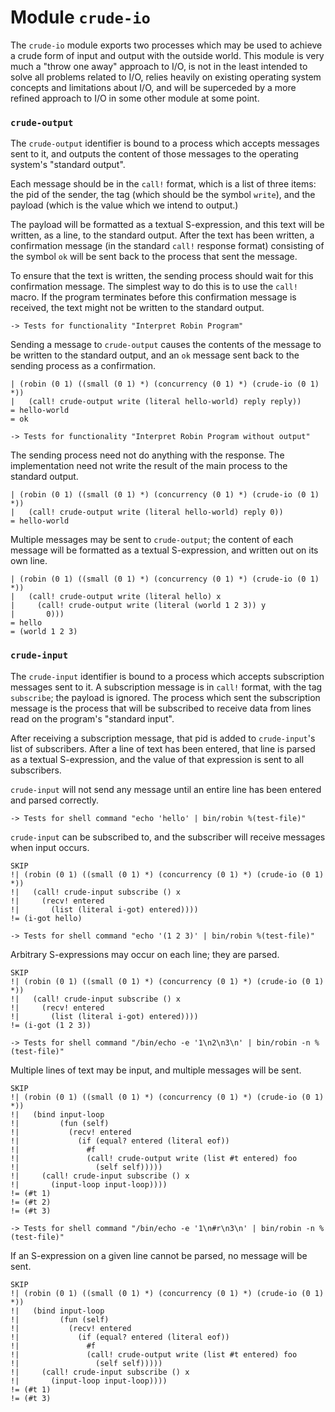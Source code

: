 Module `crude-io`
=================

The `crude-io` module exports two processes which may be used to achieve
a crude form of input and output with the outside world.  This module is
very much a "throw one away" approach to I/O, is not in the least intended
to solve all problems related to I/O, relies heavily on existing operating
system concepts and limitations about I/O, and will be superceded by a
more refined approach to I/O in some other module at some point.

### `crude-output` ###

The `crude-output` identifier is bound to a process which accepts messages
sent to it, and outputs the content of those messages to the operating
system's "standard output".

Each message should be in the `call!` format, which is a list of three items:
the pid of the sender, the tag (which should be the symbol `write`), and
the payload (which is the value which we intend to output.)

The payload will be formatted as a textual S-expression, and this text will
be written, as a line, to the standard output.  After the text has been
written, a confirmation message (in the standard `call!` response format)
consisting of the symbol `ok` will be sent back to the process that sent
the message.

To ensure that the text is written, the sending process should wait for
this confirmation message.  The simplest way to do this is to use the
`call!` macro.  If the program terminates before this confirmation message
is received, the text might not be written to the standard output.

    -> Tests for functionality "Interpret Robin Program"

Sending a message to `crude-output` causes the contents of the message to
be written to the standard output, and an `ok` message sent back to the
sending process as a confirmation.

    | (robin (0 1) ((small (0 1) *) (concurrency (0 1) *) (crude-io (0 1) *))
    |   (call! crude-output write (literal hello-world) reply reply))
    = hello-world
    = ok

    -> Tests for functionality "Interpret Robin Program without output"

The sending process need not do anything with the response.  The
implementation need not write the result of the main process to the
standard output.

    | (robin (0 1) ((small (0 1) *) (concurrency (0 1) *) (crude-io (0 1) *))
    |   (call! crude-output write (literal hello-world) reply 0))
    = hello-world

Multiple messages may be sent to `crude-output`; the content of each
message will be formatted as a textual S-expression, and written out on
its own line.

    | (robin (0 1) ((small (0 1) *) (concurrency (0 1) *) (crude-io (0 1) *))
    |   (call! crude-output write (literal hello) x
    |     (call! crude-output write (literal (world 1 2 3)) y
    |       0)))
    = hello
    = (world 1 2 3)

### `crude-input` ###

The `crude-input` identifier is bound to a process which accepts
subscription messages sent to it.  A subscription message is in `call!`
format, with the tag `subscribe`; the payload is ignored.  The process
which sent the subscription message is the process that will be
subscribed to receive data from lines read on the program's "standard
input".

After receiving a subscription message, that pid is added to `crude-input`'s
list of subscribers.  After a line of text has been entered, that line is
parsed as a textual S-expression, and the value of that expression is sent
to all subscribers.

`crude-input` will not send any message until an entire line has been
entered and parsed correctly.

    -> Tests for shell command "echo 'hello' | bin/robin %(test-file)"

`crude-input` can be subscribed to, and the subscriber will receive
messages when input occurs.

    SKIP
    !| (robin (0 1) ((small (0 1) *) (concurrency (0 1) *) (crude-io (0 1) *))
    !|   (call! crude-input subscribe () x
    !|     (recv! entered
    !|       (list (literal i-got) entered))))
    != (i-got hello)

    -> Tests for shell command "echo '(1 2 3)' | bin/robin %(test-file)"

Arbitrary S-expressions may occur on each line; they are parsed.

    SKIP
    !| (robin (0 1) ((small (0 1) *) (concurrency (0 1) *) (crude-io (0 1) *))
    !|   (call! crude-input subscribe () x
    !|     (recv! entered
    !|       (list (literal i-got) entered))))
    != (i-got (1 2 3))

    -> Tests for shell command "/bin/echo -e '1\n2\n3\n' | bin/robin -n %(test-file)"

Multiple lines of text may be input, and multiple messages will be sent.

    SKIP
    !| (robin (0 1) ((small (0 1) *) (concurrency (0 1) *) (crude-io (0 1) *))
    !|   (bind input-loop
    !|         (fun (self)
    !|           (recv! entered
    !|             (if (equal? entered (literal eof))
    !|               #f
    !|               (call! crude-output write (list #t entered) foo
    !|                 (self self)))))
    !|     (call! crude-input subscribe () x
    !|       (input-loop input-loop))))
    != (#t 1)
    != (#t 2)
    != (#t 3)

    -> Tests for shell command "/bin/echo -e '1\n#r\n3\n' | bin/robin -n %(test-file)"

If an S-expression on a given line cannot be parsed, no message will be
sent.

    SKIP
    !| (robin (0 1) ((small (0 1) *) (concurrency (0 1) *) (crude-io (0 1) *))
    !|   (bind input-loop
    !|         (fun (self)
    !|           (recv! entered
    !|             (if (equal? entered (literal eof))
    !|               #f
    !|               (call! crude-output write (list #t entered) foo
    !|                 (self self)))))
    !|     (call! crude-input subscribe () x
    !|       (input-loop input-loop))))
    != (#t 1)
    != (#t 3)
